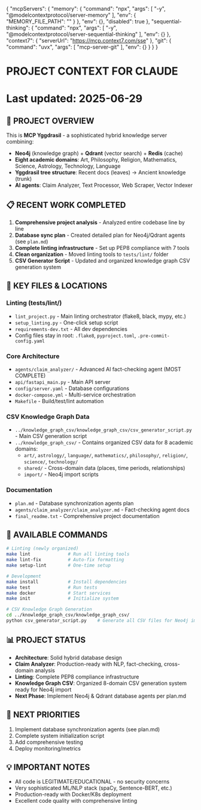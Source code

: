 {
  "mcpServers": {
    "memory": {
      "command": "npx",
      "args": [
        "-y",
        "@modelcontextprotocol/server-memory"
      ],
      "env": {
        "MEMORY_FILE_PATH": ""
      }
    },
      "env": {},
      "disabled": true
    },
    "sequential-thinking": {
      "command": "npx",
      "args": [
        "-y",
        "@modelcontextprotocol/server-sequential-thinking"
      ],
      "env": {}
    },
    "context7": {
      "serverUrl": "https://mcp.context7.com/sse"
    },
    "git": {
      "command": "uvx",
      "args": [
        "mcp-server-git"
      ],
      "env": {}
    }
  }
}

# PROJECT CONTEXT FOR CLAUDE
# Last updated: 2025-06-29

## 🎯 PROJECT OVERVIEW
This is **MCP Yggdrasil** - a sophisticated hybrid knowledge server combining:
- **Neo4j** (knowledge graph) + **Qdrant** (vector search) + **Redis** (cache)
- **Eight academic domains**: Art, Philosophy, Religion, Mathematics, Science, Astrology, Technology, Language
- **Yggdrasil tree structure**: Recent docs (leaves) → Ancient knowledge (trunk)
- **AI agents**: Claim Analyzer, Text Processor, Web Scraper, Vector Indexer

## 📋 RECENT WORK COMPLETED
1. **Comprehensive project analysis** - Analyzed entire codebase line by line
2. **Database sync plan** - Created detailed plan for Neo4j/Qdrant agents (see `plan.md`)
3. **Complete linting infrastructure** - Set up PEP8 compliance with 7 tools
4. **Clean organization** - Moved linting tools to `tests/lint/` folder
5. **CSV Generator Script** - Updated and organized knowledge graph CSV generation system

## 🔧 KEY FILES & LOCATIONS
### Linting (tests/lint/)
- `lint_project.py` - Main linting orchestrator (flake8, black, mypy, etc.)
- `setup_linting.py` - One-click setup script
- `requirements-dev.txt` - All dev dependencies
- Config files stay in root: `.flake8`, `pyproject.toml`, `.pre-commit-config.yaml`

### Core Architecture
- `agents/claim_analyzer/` - Advanced AI fact-checking agent (MOST COMPLETE)
- `api/fastapi_main.py` - Main API server
- `config/server.yaml` - Database configurations
- `docker-compose.yml` - Multi-service orchestration
- `Makefile` - Build/test/lint automation

### CSV Knowledge Graph Data
- `../knowledge_graph_csv/knowledge_graph_csv/csv_generator_script.py` - Main CSV generation script
- `../knowledge_graph_csv/` - Contains organized CSV data for 8 academic domains:
  - `art/`, `astrology/`, `language/`, `mathematics/`, `philosophy/`, `religion/`, `science/`, `technology/`
  - `shared/` - Cross-domain data (places, time periods, relationships)
  - `import/` - Neo4j import scripts

### Documentation
- `plan.md` - Database synchronization agents plan
- `agents/claim_analyzer/claim_analyzer.md` - Fact-checking agent docs
- `final_readme.txt` - Comprehensive project documentation

## 🚀 AVAILABLE COMMANDS
```bash
# Linting (newly organized)
make lint              # Run all linting tools
make lint-fix          # Auto-fix formatting
make setup-lint        # One-time setup

# Development
make install           # Install dependencies
make test              # Run tests
make docker            # Start services
make init              # Initialize system

# CSV Knowledge Graph Generation
cd ../knowledge_graph_csv/knowledge_graph_csv/
python csv_generator_script.py    # Generate all CSV files for Neo4j import
```

## 📊 PROJECT STATUS
- **Architecture**: Solid hybrid database design
- **Claim Analyzer**: Production-ready with NLP, fact-checking, cross-domain analysis
- **Linting**: Complete PEP8 compliance infrastructure
- **Knowledge Graph CSV**: Organized 8-domain CSV generation system ready for Neo4j import
- **Next Phase**: Implement Neo4j & Qdrant database agents per plan.md

## 🎯 NEXT PRIORITIES
1. Implement database synchronization agents (see plan.md)
2. Complete system initialization script
3. Add comprehensive testing
4. Deploy monitoring/metrics

## 💡 IMPORTANT NOTES
- All code is LEGITIMATE/EDUCATIONAL - no security concerns
- Very sophisticated ML/NLP stack (spaCy, Sentence-BERT, etc.)
- Production-ready with Docker/K8s deployment
- Excellent code quality with comprehensive linting